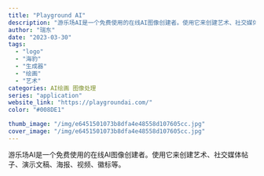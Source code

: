 ```yaml
---
title: "Playground AI"
description: "游乐场AI是一个免费使用的在线AI图像创建者。使用它来创建艺术、社交媒体帖子、演示文稿、海报、视频、徽标等。"
author: "瑞东"
date: "2023-03-30"
tags:
  - "logo"
  - "海豹"
  - "生成器"
  - "绘画"
  - "艺术"
categories: AI绘画 图像处理
series: "application"
website_link: "https://playgroundai.com/"
color: "#008DE1"

thumb_image: "/img/e6451501073b8dfa4e48558d107605cc.jpg"
cover_image: "/img/e6451501073b8dfa4e48558d107605cc.jpg"
---
```


游乐场AI是一个免费使用的在线AI图像创建者。使用它来创建艺术、社交媒体帖子、演示文稿、海报、视频、徽标等。